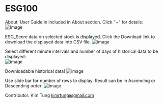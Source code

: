 # ESG100
About: User Guide in included in About section. Click "+" for details: 
![image](https://user-images.githubusercontent.com/35645038/175801061-282b8bb6-2848-4231-ad77-d0e7d7b3ec79.png)

ESG_Score data on selected stock is displayed. Click the Download link to download the displayed data into CSV file.
![image](https://user-images.githubusercontent.com/35645038/175801111-0cf1367b-d0dd-4739-839f-bb95d3ef70a3.png)

Select different minute intervals and number of days of historical data to be displayed:  
![image](https://user-images.githubusercontent.com/35645038/173219226-b8e9091f-6114-47bd-b736-d54ba70b6b9a.png)  

Downloadable historical data!
![image](https://user-images.githubusercontent.com/35645038/175804925-bcf7a5fd-d32e-4312-8b8a-49871c513ca5.png)

Use slide bar for number of rows to display. Result can be in Ascending or Descending order:
![image](https://user-images.githubusercontent.com/35645038/173219293-c9476295-fda5-4024-a78a-6be56821dde5.png)



Contributor: Kim Tung kimrtung@gmail.com
